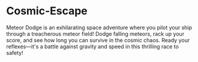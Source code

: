 # Cosmic-Escape
Meteor Dodge is an exhilarating space adventure where you pilot your ship through a treacherous meteor field! Dodge falling meteors, rack up your score, and see how long you can survive in the cosmic chaos. Ready your reflexes—it's a battle against gravity and speed in this thrilling race to safety!
